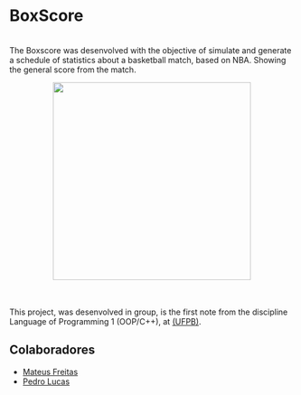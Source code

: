# BoxScore
<br> The Boxscore was desenvolved with the objective of simulate and generate a schedule of statistics about a basketball match, based on NBA. Showing the general score from the match.
<br>
    <div align="center">
        <img src= "https://thumbs.gfycat.com/BruisedDefiniteKissingbug-size_restricted.gif" width = "350" weight = "350">
    </div>
</br>

<br> This project, was desenvolved in group, is the first note from the discipline Language of Programming 1 (OOP/C++), at <a href = http://ci.ufpb.br/>(UFPB)</a>.</br>

## Colaboradores
- [Mateus Freitas](https://github.com/MateusFreitas-C)
- [Pedro Lucas](https://github.com/JovemPedr0)
